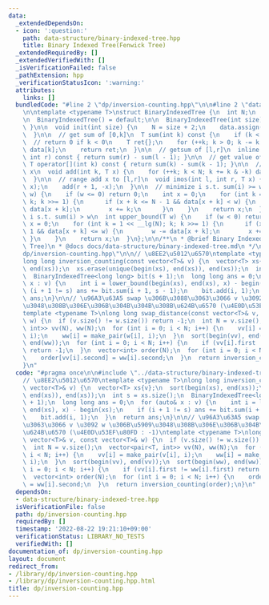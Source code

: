 ```yaml
---
data:
  _extendedDependsOn:
  - icon: ':question:'
    path: data-structure/binary-indexed-tree.hpp
    title: Binary Indexed Tree(Fenwick Tree)
  _extendedRequiredBy: []
  _extendedVerifiedWith: []
  _isVerificationFailed: false
  _pathExtension: hpp
  _verificationStatusIcon: ':warning:'
  attributes:
    links: []
  bundledCode: "#line 2 \"dp/inversion-counting.hpp\"\n\n#line 2 \"data-structure/binary-indexed-tree.hpp\"\
    \n\ntemplate <typename T>\nstruct BinaryIndexedTree {\n  int N;\n  vector<T> data;\n\
    \n  BinaryIndexedTree() = default;\n\n  BinaryIndexedTree(int size) { init(size);\
    \ }\n\n  void init(int size) {\n    N = size + 2;\n    data.assign(N + 1, {});\n\
    \  }\n\n  // get sum of [0,k]\n  T sum(int k) const {\n    if (k < 0) return T{};\
    \  // return 0 if k < 0\n    T ret{};\n    for (++k; k > 0; k -= k & -k) ret +=\
    \ data[k];\n    return ret;\n  }\n\n  // getsum of [l,r]\n  inline T sum(int l,\
    \ int r) const { return sum(r) - sum(l - 1); }\n\n  // get value of k\n  inline\
    \ T operator[](int k) const { return sum(k) - sum(k - 1); }\n\n  // data[k] +=\
    \ x\n  void add(int k, T x) {\n    for (++k; k < N; k += k & -k) data[k] += x;\n\
    \  }\n\n  // range add x to [l,r]\n  void imos(int l, int r, T x) {\n    add(l,\
    \ x);\n    add(r + 1, -x);\n  }\n\n  // minimize i s.t. sum(i) >= w\n  int lower_bound(T\
    \ w) {\n    if (w <= 0) return 0;\n    int x = 0;\n    for (int k = 1 << __lg(N);\
    \ k; k >>= 1) {\n      if (x + k <= N - 1 && data[x + k] < w) {\n        w -=\
    \ data[x + k];\n        x += k;\n      }\n    }\n    return x;\n  }\n\n  // minimize\
    \ i s.t. sum(i) > w\n  int upper_bound(T w) {\n    if (w < 0) return 0;\n    int\
    \ x = 0;\n    for (int k = 1 << __lg(N); k; k >>= 1) {\n      if (x + k <= N -\
    \ 1 && data[x + k] <= w) {\n        w -= data[x + k];\n        x += k;\n     \
    \ }\n    }\n    return x;\n  }\n};\n\n/**\n * @brief Binary Indexed Tree(Fenwick\
    \ Tree)\n * @docs docs/data-structure/binary-indexed-tree.md\n */\n#line 4 \"\
    dp/inversion-counting.hpp\"\n\n// \u8EE2\u5012\u6570\ntemplate <typename T>\n\
    long long inversion_counting(const vector<T>& v) {\n  vector<T> xs{v};\n  sort(begin(xs),\
    \ end(xs));\n  xs.erase(unique(begin(xs), end(xs)), end(xs));\n  int s = xs.size();\n\
    \  BinaryIndexedTree<long long> bit(s + 1);\n  long long ans = 0;\n  for (auto&\
    \ x : v) {\n    int i = lower_bound(begin(xs), end(xs), x) - begin(xs);\n    if\
    \ (i + 1 != s) ans += bit.sum(i + 1, s - 1);\n    bit.add(i, 1);\n  }\n  return\
    \ ans;\n}\n\n// \u96A3\u63A5 swap \u306B\u3088\u3063\u3066 v \u3092 w \u306B\u5909\
    \u3048\u308B\u306E\u306B\u304B\u304B\u308B\u624B\u6570 (\u4E0D\u53EF\u80FD : -1)\n\
    template <typename T>\nlong long swap_distance(const vector<T>& v, const vector<T>&\
    \ w) {\n  if (v.size() != w.size()) return -1;\n  int N = v.size();\n  vector<pair<T,\
    \ int>> vv(N), ww(N);\n  for (int i = 0; i < N; i++) {\n    vv[i] = make_pair(v[i],\
    \ i);\n    ww[i] = make_pair(w[i], i);\n  }\n  sort(begin(vv), end(vv));\n  sort(begin(ww),\
    \ end(ww));\n  for (int i = 0; i < N; i++) {\n    if (vv[i].first != ww[i].first)\
    \ return -1;\n  }\n  vector<int> order(N);\n  for (int i = 0; i < N; i++) {\n\
    \    order[vv[i].second] = ww[i].second;\n  }\n  return inversion_counting(order);\n\
    }\n"
  code: "#pragma once\n\n#include \"../data-structure/binary-indexed-tree.hpp\"\n\n\
    // \u8EE2\u5012\u6570\ntemplate <typename T>\nlong long inversion_counting(const\
    \ vector<T>& v) {\n  vector<T> xs{v};\n  sort(begin(xs), end(xs));\n  xs.erase(unique(begin(xs),\
    \ end(xs)), end(xs));\n  int s = xs.size();\n  BinaryIndexedTree<long long> bit(s\
    \ + 1);\n  long long ans = 0;\n  for (auto& x : v) {\n    int i = lower_bound(begin(xs),\
    \ end(xs), x) - begin(xs);\n    if (i + 1 != s) ans += bit.sum(i + 1, s - 1);\n\
    \    bit.add(i, 1);\n  }\n  return ans;\n}\n\n// \u96A3\u63A5 swap \u306B\u3088\
    \u3063\u3066 v \u3092 w \u306B\u5909\u3048\u308B\u306E\u306B\u304B\u304B\u308B\
    \u624B\u6570 (\u4E0D\u53EF\u80FD : -1)\ntemplate <typename T>\nlong long swap_distance(const\
    \ vector<T>& v, const vector<T>& w) {\n  if (v.size() != w.size()) return -1;\n\
    \  int N = v.size();\n  vector<pair<T, int>> vv(N), ww(N);\n  for (int i = 0;\
    \ i < N; i++) {\n    vv[i] = make_pair(v[i], i);\n    ww[i] = make_pair(w[i],\
    \ i);\n  }\n  sort(begin(vv), end(vv));\n  sort(begin(ww), end(ww));\n  for (int\
    \ i = 0; i < N; i++) {\n    if (vv[i].first != ww[i].first) return -1;\n  }\n\
    \  vector<int> order(N);\n  for (int i = 0; i < N; i++) {\n    order[vv[i].second]\
    \ = ww[i].second;\n  }\n  return inversion_counting(order);\n}\n"
  dependsOn:
  - data-structure/binary-indexed-tree.hpp
  isVerificationFile: false
  path: dp/inversion-counting.hpp
  requiredBy: []
  timestamp: '2022-08-22 19:21:10+09:00'
  verificationStatus: LIBRARY_NO_TESTS
  verifiedWith: []
documentation_of: dp/inversion-counting.hpp
layout: document
redirect_from:
- /library/dp/inversion-counting.hpp
- /library/dp/inversion-counting.hpp.html
title: dp/inversion-counting.hpp
---
```

